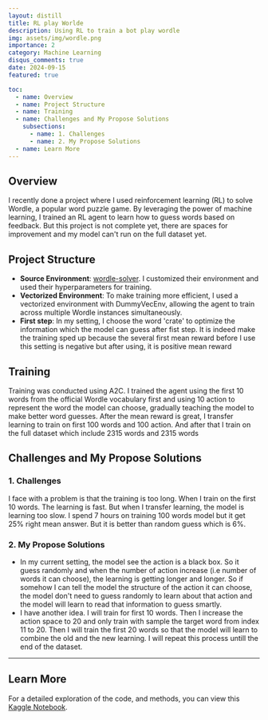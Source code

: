 ```yaml
---
layout: distill
title: RL play Worlde
description: Using RL to train a bot play wordle
img: assets/img/wordle.png
importance: 2
category: Machine Learning
disqus_comments: true
date: 2024-09-15
featured: true

toc:
  - name: Overview
  - name: Project Structure
  - name: Training
  - name: Challenges and My Propose Solutions
    subsections:
      - name: 1. Challenges
      - name: 2. My Propose Solutions
  - name: Learn More
---
```


## Overview

I recently done a project where I used reinforcement learning (RL) to solve Wordle, a popular word puzzle game. By leveraging the power of machine learning, I trained an RL agent to learn how to guess words based on feedback. But this project is not complete yet, there are spaces for improvement and my model can't run on the full dataset yet.

## Project Structure

- **Source Environment**: [wordle-solver](https://github.com/andrewkho/wordle-solver). I customized their environment and used their hyperparameters for training.
- **Vectorized Environment**: To make training more efficient, I used a vectorized environment with DummyVecEnv, allowing the agent to train across multiple Wordle instances simultaneously.
- **First step**: In my setting, I choose the word 'crate' to optimize the information which the model can guess after fist step. It is indeed make the training sped up because the several first mean reward before I use this setting is negative but after using, it is positive mean reward

## Training
Training was conducted using A2C. I trained the agent using the first 10 words from the official Wordle vocabulary first and using 10 action to represent the word the model can choose, gradually teaching the model to make better word guesses. After the mean reward is great, I transfer learning to train on first 100 words and 100 action. And after that I train on the full dataset which include 2315 words and 2315 words

## Challenges and My Propose Solutions
### 1. Challenges
I face with a problem is that the training is too long. When I train on the first 10 words. The learning is fast. But when I transfer learning, the model is learning too slow. I spend 7 hours on training 100 words model but it get 25% right mean answer. But it is better than random guess which is 6%. 

### 2. My Propose Solutions
- In my current setting, the model see the action is a black box. So it guess randomly and when the number of action increase (i.e number of words it can choose), the learning is getting longer and longer. So if somehow I can tell the model the structure of the action it can choose, the model don't need to guess randomly to learn about that action and the model will learn to read that information to guess smartly.
- I have another idea. I will train for first 10 words. Then I increase the action space to 20 and only train with sample the target word from index 11 to 20. Then I will train the first 20 words so that the model will learn to combine the old and the new learning. I will repeat this process untill the end of the dataset.

---

## Learn More
For a detailed exploration of the code, and methods, you can view this [Kaggle Notebook](https://www.kaggle.com/dustnn/wordle-training).

